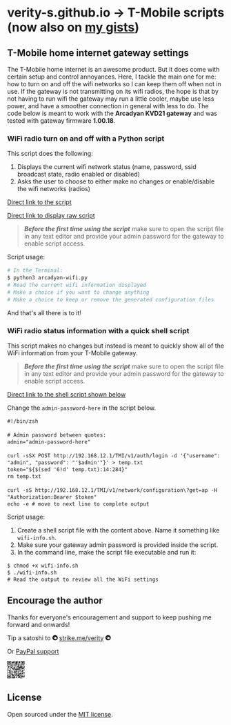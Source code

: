 # verity-s.github.io  →  T-Mobile scripts (now also on [my gists](https://gist.github.com/verityj))

## T-Mobile home internet gateway settings

The T-Mobile home internet is an awesome product. But it does come with certain setup and control annoyances. Here, I tackle the main one for me: how to turn on and off the wifi networks so I can keep them off when not in use. If the gateway is not transmitting on its wifi radios, the hope is that by not having to run wifi the gateway may run a little cooler, maybe use less power, and have a smoother connection in general with less to do.
The code below is meant to work with the **Arcadyan KVD21 gateway** and was tested with gateway firmware **1.00.18**.

### WiFi radio turn on and off with a Python script

This script does the following:
1. Displays the current wifi network status (name, password, ssid broadcast state, radio enabled or disabled)
2. Asks the user to choose to either make no changes or enable/disable the wifi networks (radios)

[Direct link to the script](https://github.com/verity-s/verity-s.github.io/blob/main/T-Mobile/arcadyan-wifi.py)

[Direct link to display raw script](https://raw.githubusercontent.com/verity-s/verity-s.github.io/main/T-Mobile/arcadyan-wifi.py)

> ***Before the first time using the script*** make sure to open the script file in any text editor and provide your admin password for the gateway to enable script access.

Script usage:

```sh
# In the Terminal:
$ python3 arcadyan-wifi.py
# Read the current wifi information displayed
# Make a choice if you want to change anything
# Make a choice to keep or remove the generated configuration files
```
And that's all there is to it!

### WiFi radio status information with a quick shell script

This script makes no changes but instead is meant to quickly show all of the WiFi information from your T-Mobile gateway.

> ***Before the first time using the script*** make sure to open the script file in any text editor and provide your admin password for the gateway to enable script access.

[Direct link to the shell script shown below](https://github.com/verity-s/verity-s.github.io/blob/main/T-Mobile/wifi-info.sh)

Change the `admin-password-here` in the script below.
```
#!/bin/zsh

# Admin password between quotes:
admin="admin-password-here"

curl -sSX POST http://192.168.12.1/TMI/v1/auth/login -d '{"username": "admin", "password": "'$admin'"}' > temp.txt
token="${$(sed '6!d' temp.txt):14:284}"
rm temp.txt

curl -sS http://192.168.12.1/TMI/v1/network/configuration\?get=ap -H "Authorization:Bearer $token"
echo -e # move to next line to complete output 
 ```

Script usage:
1. Create a shell script file with the content above. Name it something like `wifi-info.sh`.
2. Make sure your gateway admin password is provided inside the script.
3. In the command line, make the script file executable and run it:
```
$ chmod +x wifi-info.sh
$ ./wifi-info.sh
# Read the output to review all the WiFi settings
```

## Encourage the author

Thanks for everyone's encouragement and support to keep pushing me forward and onwards!

Tip a satoshi to   <img src="/assets/images/strike.png" width="12px;" />  [strike.me/verity](https://strike.me/verity/)  <img src="/assets/images/strike.png" width="12px;" />

Or [PayPal support](https://www.paypal.com/donate/?hosted_button_id=D2SU4GD8PEXCW)

<img src="/assets/images/qr.png" width="40px;" />

## License

Open sourced under the [MIT license](LICENSE.md).
